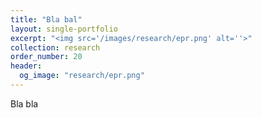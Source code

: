 ```yaml
---
title: "Bla bal"
layout: single-portfolio
excerpt: "<img src='/images/research/epr.png' alt=''>"
collection: research
order_number: 20
header: 
  og_image: "research/epr.png"
---
```


Bla bla 